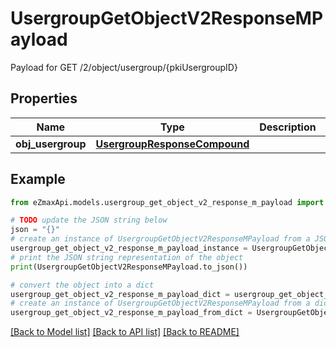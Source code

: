 # UsergroupGetObjectV2ResponseMPayload

Payload for GET /2/object/usergroup/{pkiUsergroupID}

## Properties

Name | Type | Description | Notes
------------ | ------------- | ------------- | -------------
**obj_usergroup** | [**UsergroupResponseCompound**](UsergroupResponseCompound.md) |  | 

## Example

```python
from eZmaxApi.models.usergroup_get_object_v2_response_m_payload import UsergroupGetObjectV2ResponseMPayload

# TODO update the JSON string below
json = "{}"
# create an instance of UsergroupGetObjectV2ResponseMPayload from a JSON string
usergroup_get_object_v2_response_m_payload_instance = UsergroupGetObjectV2ResponseMPayload.from_json(json)
# print the JSON string representation of the object
print(UsergroupGetObjectV2ResponseMPayload.to_json())

# convert the object into a dict
usergroup_get_object_v2_response_m_payload_dict = usergroup_get_object_v2_response_m_payload_instance.to_dict()
# create an instance of UsergroupGetObjectV2ResponseMPayload from a dict
usergroup_get_object_v2_response_m_payload_from_dict = UsergroupGetObjectV2ResponseMPayload.from_dict(usergroup_get_object_v2_response_m_payload_dict)
```
[[Back to Model list]](../README.md#documentation-for-models) [[Back to API list]](../README.md#documentation-for-api-endpoints) [[Back to README]](../README.md)


